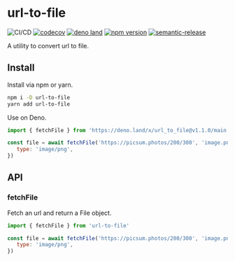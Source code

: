 # url-to-file

![CI/CD](https://github.com/alfredosalzillo/url-to-file/workflows/CI/CD/badge.svg)
[![codecov](https://codecov.io/gh/alfredosalzillo/rollup-plugin-multi-input/branch/master/graph/badge.svg)](https://codecov.io/gh/alfredosalzillo/url-to-file)
[![deno land](http://img.shields.io/badge/available%20on-deno.land/x-lightgrey.svg?logo=deno&labelColor=black)](https://deno.land/x/url_to_file)
[![npm version](https://badge.fury.io/js/url-to-file.svg)](https://badge.fury.io/js/rollup-plugin-multi-input)
[![semantic-release](https://img.shields.io/badge/%20%20%F0%9F%93%A6%F0%9F%9A%80-semantic--release-e10079.svg)](https://github.com/semantic-release/semantic-release)

A utility to convert url to file.

## Install

Install via npm or yarn.

```bash
npm i -D url-to-file
yarn add url-to-file
```

Use on Deno.

```javascript
import { fetchFile } from 'https://deno.land/x/url_to_file@v1.1.0/main.ts'

const file = await fetchFile('https://picsum.photos/200/300', 'image.png', {
   type: 'image/png',
})
```

## API

### fetchFile

Fetch an url and return a File object.

```javascript
import { fetchFile } from 'url-to-file'

const file = await fetchFile('https://picsum.photos/200/300', 'image.png', {
   type: 'image/png',
})
```
